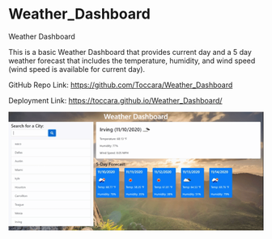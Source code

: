 # Weather_Dashboard


Weather Dashboard

This is a basic Weather Dashboard that provides current day and a 5 day weather forecast that includes the temperature, humidity, and wind speed (wind speed is available for current day).

GitHub Repo Link: https://github.com/Toccara/Weather_Dashboard

Deployment Link: https://toccara.github.io/Weather_Dashboard/

![1605113614252.gif](./1605113614252.gif)

